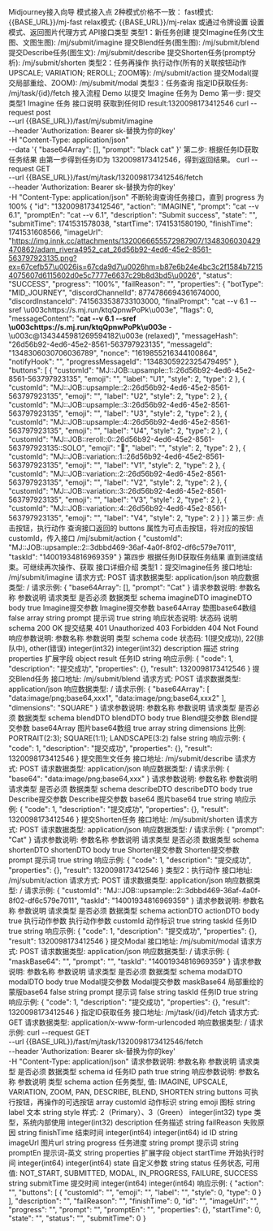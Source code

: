 Midjourney接入向导
模式接入点
2种模式价格不一致：
fast模式: {{BASE_URL}}/mj-fast
relax模式: {{BASE_URL}}/mj-relax
或通过令牌设置 设置模式、返回图片代理方式
API接口类型
类型1：新任务创建
提交Imagine任务(文生图、文图生图): /mj/submit/imagine
提交Blend任务(图生图): /mj/submit/blend
提交Describe任务(图生文): /mj/submit/describe
提交Shorten任务(prompt分析): /mj/submit/shorten
类型2：任务再操作
执行动作(所有的关联按钮动作UPSCALE; VARIATION; REROLL; ZOOM等): /mj/submit/action
提交Modal(提交局部重绘、ZOOM): /mj/submit/modal
类型3：任务查询
指定ID获取任务: /mj/task/{id}/fetch
接入流程 Demo
以提交 Imagine 任务为 Demo
第一步: 提交类型1 Imagine 任务
接口说明 获取到任何ID result:1320098173412546
curl --request post \
 --url {{BASE_URL}}/fast/mj/submit/imagine \
 --header 'Authorization: Bearer sk-替换为你的key' \
 -H "Content-Type: application/json" \
 --data '{
"base64Array": [],
"prompt": "black cat"
}'
第二步: 根据任务ID获取任务结果
由第一步得到任务ID为 1320098173412546，得到返回结果。
curl --request GET \
 --url {{BASE_URL}}/fast/mj/task/1320098173412546/fetch \
 --header 'Authorization: Bearer sk-替换为你的key' \
 -H "Content-Type: application/json"
不断轮询查询任务接口，直到 progress 为 100%
{
"id": "1320098173412546",
"action": "IMAGINE",
"prompt": "cat --v 6.1",
"promptEn": "cat --v 6.1",
"description": "Submit success",
"state": "",
"submitTime": 1741531578038,
"startTime": 1741531580190,
"finishTime": 1741531608566,
"imageUrl": "https://img.innk.cc/attachments/1320066655572987907/1348306030429470862/adam_rivera4952_cat_26d56b92-4ed6-45e2-8561-563797923135.png?ex=67cefb57\u0026is=67cda9d7\u0026hm=b87e6b24e4bc3c2f1584b72154075607d6115602d0e5c7777e6637c29b8d3bd5\u0026",
"status": "SUCCESS",
"progress": "100%",
"failReason": "",
"properties": {
"botType": "MID_JOURNEY",
"discordChannelId": 8774786694361674000,
"discordInstanceId": 7415633538733103000,
"finalPrompt": "cat --v 6.1 --sref \u003chttps://s.mj.run/ktqQpnwPoPk\u003e",
"flags": 0,
"messageContent": "**cat --v 6.1 --sref \u003chttps://s.mj.run/ktqQpnwPoPk\u003e** - \u003c@1343445981269594182\u003e (relaxed)",
"messageHash": "26d56b92-4ed6-45e2-8561-563797923135",
"messageId": "1348306030706036789",
"nonce": "1619855216344100864",
"notifyHook": "",
"progressMessageId": "1348305922325479495"
},
"buttons": [
{
"customId": "MJ::JOB::upsample::1::26d56b92-4ed6-45e2-8561-563797923135",
"emoji": "",
"label": "U1",
"style": 2,
"type": 2
},
{
"customId": "MJ::JOB::upsample::2::26d56b92-4ed6-45e2-8561-563797923135",
"emoji": "",
"label": "U2",
"style": 2,
"type": 2
},
{
"customId": "MJ::JOB::upsample::3::26d56b92-4ed6-45e2-8561-563797923135",
"emoji": "",
"label": "U3",
"style": 2,
"type": 2
},
{
"customId": "MJ::JOB::upsample::4::26d56b92-4ed6-45e2-8561-563797923135",
"emoji": "",
"label": "U4",
"style": 2,
"type": 2
},
{
"customId": "MJ::JOB::reroll::0::26d56b92-4ed6-45e2-8561-563797923135::SOLO",
"emoji": "🔄",
"label": "",
"style": 2,
"type": 2
},
{
"customId": "MJ::JOB::variation::1::26d56b92-4ed6-45e2-8561-563797923135",
"emoji": "",
"label": "V1",
"style": 2,
"type": 2
},
{
"customId": "MJ::JOB::variation::2::26d56b92-4ed6-45e2-8561-563797923135",
"emoji": "",
"label": "V2",
"style": 2,
"type": 2
},
{
"customId": "MJ::JOB::variation::3::26d56b92-4ed6-45e2-8561-563797923135",
"emoji": "",
"label": "V3",
"style": 2,
"type": 2
},
{
"customId": "MJ::JOB::variation::4::26d56b92-4ed6-45e2-8561-563797923135",
"emoji": "",
"label": "V4",
"style": 2,
"type": 2
}
]
}
第三步: 点击按钮，执行动作
查询接口返回的 buttons 属性为可点击按钮，将对应的按钮 customId，传入接口 /mj/submit/action
{
"customId": "MJ::JOB::upsample::2::3dbbd469-36af-4a0f-8f02-df6c579e7011",
"taskId": "14001934816969359"
}
第四步 根据任务ID获取任务结果
直到进度结束。可继续再次操作、获取
接口详细介绍
类型1：提交Imagine任务
接口地址: /mj/submit/imagine
请求方式: POST
请求数据类型: application/json
响应数据类型: /
请求示例:
{
"base64Array": [],
"prompt": "Cat"
}
请求参数说明:
参数名称 参数说明 请求类型 是否必须 数据类型 schema
imagineDTO imagineDTO body true Imagine提交参数 Imagine提交参数
base64Array 垫图base64数组 false array string
prompt 提示词 true string
响应状态说明:
状态码 说明 schema
200 OK 提交结果
401 Unauthorized
403 Forbidden
404 Not Found
响应参数说明:
参数名称 参数说明 类型 schema
code 状态码: 1(提交成功), 22(排队中), other(错误) integer(int32) integer(int32)
description 描述 string
properties 扩展字段 object
result 任务ID string
响应示例:
{
"code": 1,
"description": "提交成功",
"properties": {},
"result": 1320098173412546
}
提交Blend任务
接口地址: /mj/submit/blend
请求方式: POST
请求数据类型: application/json
响应数据类型: /
请求示例:
{
"base64Array": [
"data:image/png;base64,xxx1",
"data:image/png;base64,xxx2"
],
"dimensions": "SQUARE"
}
请求参数说明:
参数名称 参数说明 请求类型 是否必须 数据类型 schema
blendDTO blendDTO body true Blend提交参数 Blend提交参数
base64Array 图片base64数组 true array string
dimensions 比例: PORTRAIT(2:3); SQUARE(1:1); LANDSCAPE(3:2) false string
响应示例:
{
"code": 1,
"description": "提交成功",
"properties": {},
"result": 1320098173412546
}
提交图生文任务
接口地址: /mj/submit/describe
请求方式: POST
请求数据类型: application/json
响应数据类型: /
请求示例:
{
"base64": "data:image/png;base64,xxx"
}
请求参数说明:
参数名称 参数说明 请求类型 是否必须 数据类型 schema
describeDTO describeDTO body true Describe提交参数 Describe提交参数
base64 图片base64 true string
响应示例:
{
"code": 1,
"description": "提交成功",
"properties": {},
"result": 1320098173412546
}
提交Shorten任务
接口地址: /mj/submit/shorten
请求方式: POST
请求数据类型: application/json
响应数据类型: /
请求示例:
{
"prompt": "Cat"
}
请求参数说明:
参数名称 参数说明 请求类型 是否必须 数据类型 schema
shortenDTO shortenDTO body true Shorten提交参数 Shorten提交参数
prompt 提示词 true string
响应示例:
{
"code": 1,
"description": "提交成功",
"properties": {},
"result": 1320098173412546
}
类型2：执行动作
接口地址: /mj/submit/action
请求方式: POST
请求数据类型: application/json
响应数据类型: /
请求示例:
{
"customId": "MJ::JOB::upsample::2::3dbbd469-36af-4a0f-8f02-df6c579e7011",
"taskId": "14001934816969359"
}
请求参数说明:
参数名称 参数说明 请求类型 是否必须 数据类型 schema
actionDTO actionDTO body true 执行动作参数 执行动作参数
customId 动作标识 true string
taskId 任务ID true string
响应示例:
{
"code": 1,
"description": "提交成功",
"properties": {},
"result": 1320098173412546
}
提交Modal
接口地址: /mj/submit/modal
请求方式: POST
请求数据类型: application/json
响应数据类型: /
请求示例:
{
"maskBase64": "",
"prompt": "",
"taskId": "14001934816969359"
}
请求参数说明:
参数名称 参数说明 请求类型 是否必须 数据类型 schema
modalDTO modalDTO body true Modal提交参数 Modal提交参数
maskBase64 局部重绘的蒙版base64 false string
prompt 提示词 false string
taskId 任务ID true string
响应示例:
{
"code": 1,
"description": "提交成功",
"properties": {},
"result": 1320098173412546
}
指定ID获取任务
接口地址: /mj/task/{id}/fetch
请求方式: GET
请求数据类型: application/x-www-form-urlencoded
响应数据类型: /
请求示例:
curl --request GET \
 --url {{BASE_URL}}/fast/mj/task/1320098173412546/fetch \
 --header 'Authorization: Bearer sk-替换为你的key' \
 -H "Content-Type: application/json"
请求参数说明:
参数名称 参数说明 请求类型 是否必须 数据类型 schema
id 任务ID path true string
响应参数说明:
参数名称 参数说明 类型 schema
action 任务类型, 值: IMAGINE, UPSCALE, VARIATION, ZOOM, PAN, DESCRIBE, BLEND, SHORTEN string
buttons 可执行按钮，再操作的可选按钮 array
customId 动作标识 string
emoji 图标 string
label 文本 string
style 样式: 2（Primary）、3（Green） integer(int32)
type 类型，系统内部使用 integer(int32)
description 任务描述 string
failReason 失败原因 string
finishTime 结束时间 integer(int64) integer(int64)
id ID string
imageUrl 图片url string
progress 任务进度 string
prompt 提示词 string
promptEn 提示词-英文 string
properties 扩展字段 object
startTime 开始执行时间 integer(int64) integer(int64)
state 自定义参数 string
status 任务状态, 可用值: NOT_START, SUBMITTED, MODAL, IN_PROGRESS, FAILURE, SUCCESS string
submitTime 提交时间 integer(int64) integer(int64)
响应示例:
{
"action": "",
"buttons": [
{
"customId": "",
"emoji": "",
"label": "",
"style": 0,
"type": 0
}
],
"description": "",
"failReason": "",
"finishTime": 0,
"id": "",
"imageUrl": "",
"progress": "",
"prompt": "",
"promptEn": "",
"properties": {},
"startTime": 0,
"state": "",
"status": "",
"submitTime": 0
}
